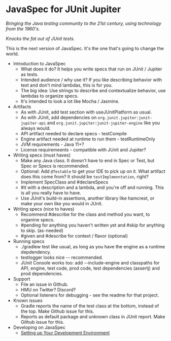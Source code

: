 # JavaSpec for JUnit Jupiter

_Bringing the Java testing community to the 21st century, using technology from
the 1960's._

_Knocks the fat out of JUnit tests._

This is the next version of JavaSpec.  It's the one that's going to change the
world.

* Introduction to JavaSpec
  * What does it do?  It helps you write specs that run on JUnit / Jupiter as
    tests.
  * Intended audience / why use it?  If you like describing behavior with text
    and don't mind lambdas, this is for you.
  * The big idea: Use strings to describe and contextualize behavior, use
    lambdas to organize specs.
  * It's intended to look a lot like Mocha / Jasmine.
* Artifacts
  * As with JUnit, add test section with useJUnitPlatform as usual.
  * As with JUnit, add dependencies on `org.junit.jupiter:junit-jupiter-api` and
    `org.junit.jupiter:junit-jupiter-engine` like you always would.
  * API artifact needed to declare specs - testCompile
  * Engine artifact needed at runtime to run them - testRuntimeOnly
  * JVM requirements - Java 11+?
  * License requiremeents - compatible with JUnit and Jupiter?
* Writing specs (must haves)
  * Make any Java class.  It doesn't have to end in Spec or Test, but Spec or
    Specs is recommended.
  * Optional: Add `@Testable` to get your IDE to pick up on it.  What artifact
    does this come from?  It should be `testImplmenntation`, right?
  * Implement SpecClass and #declareSpecs
  * #it with a description and a lambda, and you're off and running.  This is
    all you really have to have.
  * Use JUnit's build-in assertions, another library like hamcrest, or make your
    own like you would in JUnit.
* Writing specs (nice to haves)
  * Recommend #describe for the class and method you want, to organine specs.
  * #pending for anything you haven't written yet and #skip for anything to
    skip. (as-needed)
  * #given and #describe for context / flavor (optional)
* Running specs
  * ./gradlew test like usual, as long as you have the engine as a runtime
    depdendency.
  * testlogger looks nice -- recommended.
  * JUnit Console works too: add --include-engine and classpaths for API,
    engine, test code, prod code, test dependencies (assertj) and prod
    dependencies.
* Support
  * File an issue in Github.
  * HMU on Twitter?  Discord?
  * Optional listeners for debugging - see the readme for that project.
* Known issues
  * Gradle reports the name of the test class at the bottom, instead of the top.
    Make Github issue for this.
  * Reports as default package and unknown class in JUnit report.  Make Github
    issue for this.
* Developing on JavaSpec
  * [Setting up Your Development Environment](./doc/development-environment.md)
